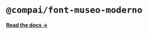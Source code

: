 # `@compai/font-museo-moderno`

[**Read the docs &rarr;**](https://components.ai/docs/typefaces/museo-moderno)

